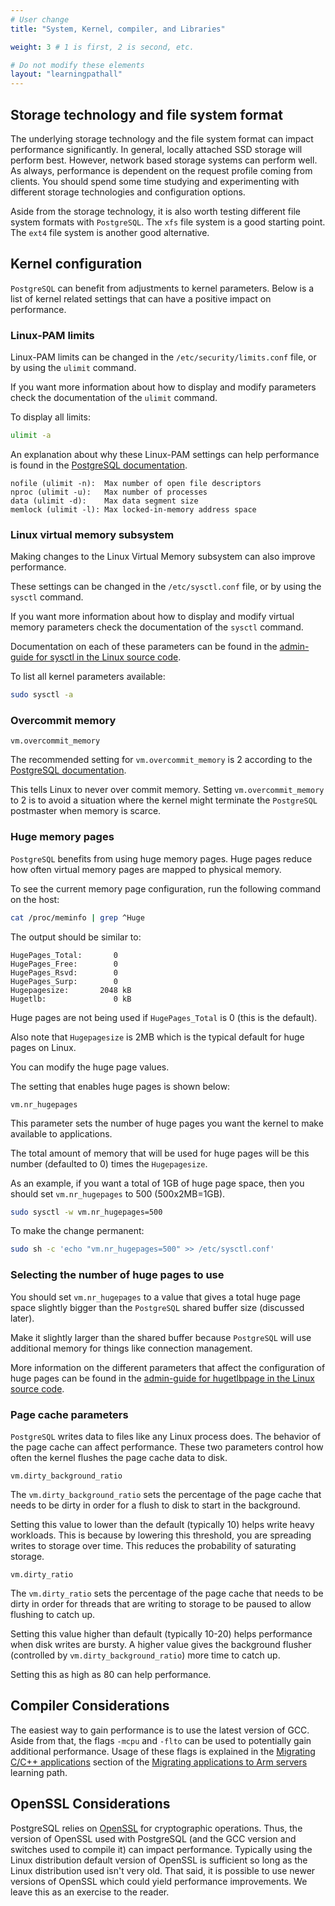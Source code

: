 ```yaml
---
# User change
title: "System, Kernel, compiler, and Libraries"

weight: 3 # 1 is first, 2 is second, etc.

# Do not modify these elements
layout: "learningpathall"
---
```


##  Storage technology and file system format

The underlying storage technology and the file system format can impact performance significantly. In general, locally attached SSD storage will perform best. However, network based storage systems can perform well. As always, performance is dependent on the request profile coming from clients. You should spend some time studying and experimenting with different storage technologies and configuration options.

Aside from the storage technology, it is also worth testing different file system formats with `PostgreSQL`. The `xfs` file system is a good starting point. The `ext4` file system is another good alternative.  

##  Kernel configuration

`PostgreSQL` can benefit from adjustments to kernel parameters. Below is a list of kernel related settings that can have a positive impact on performance.

### Linux-PAM limits

Linux-PAM limits can be changed in the `/etc/security/limits.conf` file, or by using the `ulimit` command. 

If you want more information about how to display and modify parameters check the documentation of the `ulimit` command.

To display all limits:
```bash
ulimit -a
```

An explanation about why these Linux-PAM settings can help performance is found in the [PostgreSQL documentation](https://www.postgresql.org/docs/current/kernel-resources.html).

```output
nofile (ulimit -n):  Max number of open file descriptors
nproc (ulimit -u):   Max number of processes
data (ulimit -d):    Max data segment size
memlock (ulimit -l): Max locked-in-memory address space
```

### Linux virtual memory subsystem

Making changes to the Linux Virtual Memory subsystem can also improve performance. 

These settings can be changed in the `/etc/sysctl.conf` file, or by using the `sysctl` command. 

If you want more information about how to display and modify virtual memory parameters check the documentation of the `sysctl` command.

Documentation on each of these parameters can be found in the [admin-guide for sysctl in the Linux source code](https://github.com/torvalds/linux/blob/master/Documentation/admin-guide/sysctl/vm.rst).

To list all kernel parameters available:

```bash
sudo sysctl -a
```

### Overcommit memory

```output
vm.overcommit_memory
```

The recommended setting for `vm.overcommit_memory` is 2 according to the [PostgreSQL documentation](https://www.postgresql.org/docs/15/kernel-resources.html). 

This tells Linux to never over commit memory. Setting `vm.overcommit_memory` to 2 is to avoid a situation where the kernel might terminate the `PostgreSQL` postmaster when memory is scarce.

### Huge memory pages

`PostgreSQL` benefits from using huge memory pages. Huge pages reduce how often virtual memory pages are mapped to physical memory.  

To see the current memory page configuration, run the following command on the host:

```bash
cat /proc/meminfo | grep ^Huge
```

The output should be similar to:

```output
HugePages_Total:       0
HugePages_Free:        0
HugePages_Rsvd:        0
HugePages_Surp:        0
Hugepagesize:       2048 kB
Hugetlb:               0 kB
```

Huge pages are not being used if `HugePages_Total` is 0 (this is the default). 

Also note that `Hugepagesize` is 2MB which is the typical default for huge pages on Linux. 

You can modify the huge page values.

The setting that enables huge pages is shown below:

```output
vm.nr_hugepages
```

This parameter sets the number of huge pages you want the kernel to make available to applications. 

The total amount of memory that will be used for huge pages will be this number (defaulted to 0) times the `Hugepagesize`. 

As an example, if you want a total of 1GB of huge page space, then you should set `vm.nr_hugepages` to 500 (500x2MB=1GB).

```bash
sudo sysctl -w vm.nr_hugepages=500
```

To make the change permanent:

```bash
sudo sh -c 'echo "vm.nr_hugepages=500" >> /etc/sysctl.conf'
```

### Selecting the number of huge pages to use

You should set `vm.nr_hugepages` to a value that gives a total huge page space slightly bigger than the `PostgreSQL` shared buffer size (discussed later). 

Make it slightly larger than the shared buffer because `PostgreSQL` will use additional memory for things like connection management.

More information on the different parameters that affect the configuration of huge pages can be found in the [admin-guide for hugetlbpage in the Linux source code](https://github.com/torvalds/linux/blob/master/Documentation/admin-guide/mm/hugetlbpage.rst).

### Page cache parameters

`PostgreSQL` writes data to files like any Linux process does. The behavior of the page cache can affect performance. These two parameters control how often the kernel flushes the page cache data to disk.

```output
vm.dirty_background_ratio
```

The `vm.dirty_background_ratio` sets the percentage of the page cache that needs to be dirty in order for a flush to disk to start in the background. 

Setting this value to lower than the default (typically 10) helps write heavy workloads. This is because by lowering this threshold, you are spreading writes to storage over time. This reduces the probability of saturating storage.

```output
vm.dirty_ratio
```

The `vm.dirty_ratio` sets the percentage of the page cache that needs to be dirty in order for threads that are writing to storage to be paused to allow flushing to catch up. 

Setting this value higher than default (typically 10-20) helps performance when disk writes are bursty. A higher value gives the background flusher (controlled by `vm.dirty_background_ratio`) more time to catch up. 

Setting this as high as 80 can help performance.

##  Compiler Considerations

The easiest way to gain performance is to use the latest version of GCC. Aside from that, the flags `-mcpu` and `-flto` can be used to potentially gain additional performance. Usage of these flags is explained in the [Migrating C/C++ applications](/learning-paths/servers-and-cloud-computing/migration/c-c++) section of the [Migrating applications to Arm servers](/learning-paths/servers-and-cloud-computing/migration/) learning path.

##  OpenSSL Considerations

PostgreSQL relies on [OpenSSL](https://www.openssl.org/) for cryptographic operations. Thus, the version of OpenSSL used with PostgreSQL (and the GCC version and switches used to compile it) can impact performance. Typically using the Linux distribution default version of OpenSSL is sufficient so long as the Linux distribution used isn't very old. That said, it is possible to use newer versions of OpenSSL which could yield performance improvements. We leave this as an exercise to the reader.